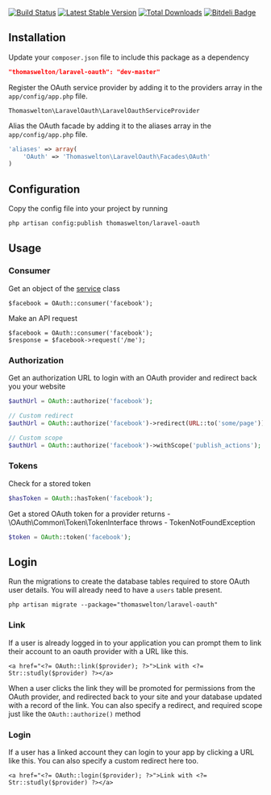 [![Build Status](https://travis-ci.org/thomaswelton/laravel-oauth.png?branch=master)](https://travis-ci.org/thomaswelton/laravel-oauth)
[![Latest Stable Version](https://poser.pugx.org/thomaswelton/laravel-oauth/v/stable.png)](https://packagist.org/packages/thomaswelton/laravel-oauth)
[![Total Downloads](https://poser.pugx.org/thomaswelton/laravel-oauth/downloads.png)](https://packagist.org/packages/thomaswelton/laravel-oauth)
[![Bitdeli Badge](https://d2weczhvl823v0.cloudfront.net/thomaswelton/laravel-oauth/trend.png)](https://bitdeli.com/free "Bitdeli Badge")

## Installation

Update your `composer.json` file to include this package as a dependency
```json
"thomaswelton/laravel-oauth": "dev-master"
```

Register the OAuth service provider by adding it to the providers array in the `app/config/app.php` file.
```
Thomaswelton\LaravelOauth\LaravelOauthServiceProvider
```

Alias the OAuth facade by adding it to the aliases array in the `app/config/app.php` file.
```php
'aliases' => array(
	'OAuth' => 'Thomaswelton\LaravelOauth\Facades\OAuth'
)
```

## Configuration

Copy the config file into your project by running
```
php artisan config:publish thomaswelton/laravel-oauth
```

## Usage

### Consumer

Get an object of the [service](https://github.com/Lusitanian/PHPoAuthLib/tree/master/src/OAuth/OAuth2/Service) class

```
$facebook = OAuth::consumer('facebook');
```

Make an API request

```
$facebook = OAuth::consumer('facebook');
$response = $facebook->request('/me');
```

### Authorization

Get an authorization URL to login with an OAuth provider and redirect back you your website
```php
$authUrl = OAuth::authorize('facebook');

// Custom redirect
$authUrl = OAuth::authorize('facebook')->redirect(URL::to('some/page'));

// Custom scope
$authUrl = OAuth::authorize('facebook')->withScope('publish_actions');
```

### Tokens

Check for a stored token
```php
$hasToken = OAuth::hasToken('facebook');
```

Get a stored OAuth token for a provider
returns - \OAuth\Common\Token\TokenInterface
throws - TokenNotFoundException

```php
$token = OAuth::token('facebook');
```



## Login

Run the migrations to create the database tables required to store OAuth user details.
You will already need to have a `users` table present.

```
php artisan migrate --package="thomaswelton/laravel-oauth"
```

### Link

If a user is already logged in to your application you can prompt them to link their account to an oauth provider with a URL like this.

```
<a href="<?= OAuth::link($provider); ?>">Link with <?= Str::studly($provider) ?></a>
```

When a user clicks the link they will be promoted for permissions from the OAuth provider, and redirected back to your site and your database updated with a record of the link.
You can also specify a redirect, and required scope just like the `OAuth::authorize()` method

### Login

If a user has a linked account they can login to your app by clicking a URL like this. You can also specify a custom redirect here too.

```
<a href="<?= OAuth::login($provider); ?>">Link with <?= Str::studly($provider) ?></a>
```


